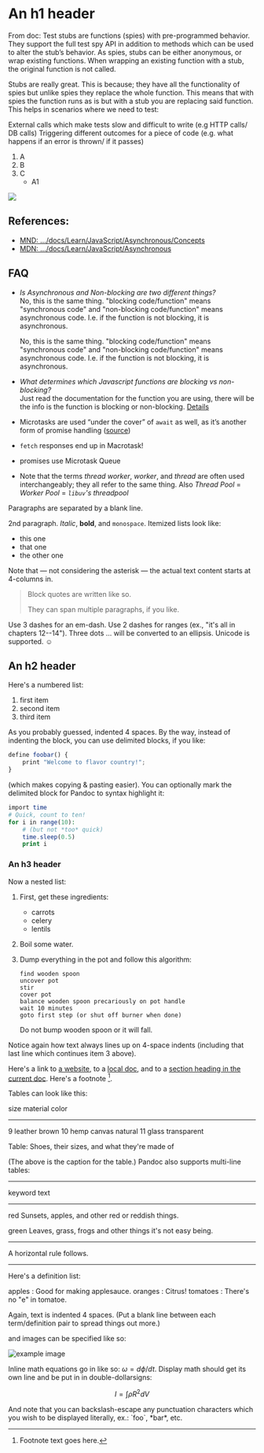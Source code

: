 # An h1 header

From doc: Test stubs are functions (spies) with pre-programmed behavior. They support the full test spy API in addition to methods which can be used to alter the stub’s behavior.
As spies, stubs can be either anonymous, or wrap existing functions. When wrapping an existing function with a stub, the original function is not called.

Stubs are really great. This is because; they have all the functionality of spies but unlike spies they replace the whole function. This means that with spies the function runs as is but with a stub you are replacing said function. This helps in scenarios where we need to test:

External calls which make tests slow and difficult to write (e.g HTTP calls/ DB calls)
Triggering different outcomes for a piece of code (e.g. what happens if an error is thrown/ if it passes)

1. A
2. B
3. C
   - A1
   
![](/img/engine-vs-runtime.svg)

## References:
  - [MND: .../docs/Learn/JavaScript/Asynchronous/Concepts](https://developer.mozilla.org/en-US/docs/Learn/JavaScript/Asynchronous/Concepts)
  - [MDN: .../docs/Learn/JavaScript/Asynchronous](https://developer.mozilla.org/en-US/docs/Learn/JavaScript/Asynchronous)

## FAQ
  - _Is Asynchronous and Non-blocking are two different things?_  
    No, this is the same thing. "blocking code/function" means "synchronous code" and "non-blocking code/function" means asynchronous code. I.e. if the function is not blocking, it is asynchronous.

    No, this is the same thing. "blocking code/function" means "synchronous code" and "non-blocking code/function" means asynchronous code. I.e. if the function is not blocking, it is asynchronous.
  - _What determines which Javascript functions are blocking vs non-blocking?_  
    Just read the documentation for the function you are using, there will be the info is the function is blocking or non-blocking. [Details](https://softwareengineering.stackexchange.com/questions/202047/what-determines-which-javascript-functions-are-blocking-vs-non-blocking)
  - Microtasks are used “under the cover” of `await` as well, as it’s another form of promise handling ([source](https://javascript.info/event-loop#macrotasks-and-microtasks))
  - `fetch` responses end up in Macrotask!
  - promises use Microtask Queue
  - Note that the terms _thread worker_, _worker_, and _thread_ are often used interchangeably; they all refer to the same thing. Also _Thread Pool_ = _Worker Pool_ = _`libuv`'s threadpool_

Paragraphs are separated by a blank line.

2nd paragraph. _Italic_, **bold**, and `monospace`. Itemized lists
look like:

- this one
- that one
- the other one

Note that — not considering the asterisk — the actual text
content starts at 4-columns in.

> Block quotes are
> written like so.
>
> They can span multiple paragraphs,
> if you like.

Use 3 dashes for an em-dash. Use 2 dashes for ranges (ex., "it's all
in chapters 12--14"). Three dots ... will be converted to an ellipsis.
Unicode is supported. ☺

## An h2 header

Here's a numbered list:

1. first item
2. second item
3. third item

As you probably guessed, indented 4 spaces. By the way, instead of
indenting the block, you can use delimited blocks, if you like:

```js
define foobar() {
    print "Welcome to flavor country!";
}
```

(which makes copying & pasting easier). You can optionally mark the
delimited block for Pandoc to syntax highlight it:

```php
import time
# Quick, count to ten!
for i in range(10):
    # (but not *too* quick)
    time.sleep(0.5)
    print i
```

### An h3 header

Now a nested list:

1.  First, get these ingredients:
    - carrots
    - celery
    - lentils
2.  Boil some water.
3.  Dump everything in the pot and follow
    this algorithm:

        find wooden spoon
        uncover pot
        stir
        cover pot
        balance wooden spoon precariously on pot handle
        wait 10 minutes
        goto first step (or shut off burner when done)

    Do not bump wooden spoon or it will fall.

Notice again how text always lines up on 4-space indents (including
that last line which continues item 3 above).

Here's a link to [a website](http://foo.bar), to a [local
doc](local-doc.html), and to a [section heading in the current
doc](#an-h2-header). Here's a footnote [^1].

[^1]: Footnote text goes here.

Tables can look like this:

size material color

---

9 leather brown
10 hemp canvas natural
11 glass transparent

Table: Shoes, their sizes, and what they're made of

(The above is the caption for the table.) Pandoc also supports
multi-line tables:

---

keyword text

---

red Sunsets, apples, and
other red or reddish
things.

green Leaves, grass, frogs
and other things it's
not easy being.

---

A horizontal rule follows.

---

Here's a definition list:

apples
: Good for making applesauce.
oranges
: Citrus!
tomatoes
: There's no "e" in tomatoe.

Again, text is indented 4 spaces. (Put a blank line between each
term/definition pair to spread things out more.)

and images can be specified like so:

![example image](example-image.jpg "An exemplary image")

Inline math equations go in like so: $\omega = d\phi / dt$. Display
math should get its own line and be put in in double-dollarsigns:

$$I = \int \rho R^{2} dV$$

And note that you can backslash-escape any punctuation characters
which you wish to be displayed literally, ex.: \`foo\`, \*bar\*, etc.
